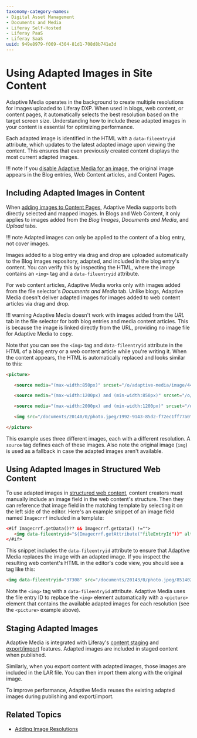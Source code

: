 ```yaml
---
taxonomy-category-names:
- Digital Asset Management
- Documents and Media
- Liferay Self-Hosted
- Liferay PaaS
- Liferay SaaS
uuid: 949e8979-f069-4304-81d1-708d8b741e3d
---
```


# Using Adapted Images in Site Content

Adaptive Media operates in the background to create multiple resolutions for images uploaded to Liferay DXP. When used in blogs, web content, or content pages, it automatically selects the best resolution based on the target screen size. Understanding how to include these adapted images in your content is essential for optimizing performance.

Each adapted image is identified in the HTML with a `data-fileentryid` attribute, which updates to the latest adapted image upon viewing the content. This ensures that even previously created content displays the most current adapted images.

!!! note
    If you [disable Adaptive Media for an image](./managing-image-resolutions.md), the original image appears in the Blog entries, Web Content articles, and Content Pages.

## Including Adapted Images in Content

When [adding images to Content Pages](../../../../site-building/creating-pages/page-fragments-and-widgets/using-fragments/configuring-fragments/fragment-sub-elements-reference.md#image-source-settings), Adaptive Media supports both directly selected and mapped images. In Blogs and Web Content, it only applies to images added from the *Blog Images*, *Documents and Media*, and *Upload* tabs.

!!! note
    Adapted images can only be applied to the content of a blog entry, not cover images.

Images added to a blog entry via drag and drop are uploaded automatically to the Blog Images repository, adapted, and included in the blog entry's content. You can verify this by inspecting the HTML, where the image contains an `<img>` tag and a `data-fileentryid` attribute.

For web content articles, Adaptive Media works only with images added from the file selector's *Documents and Media* tab. Unlike blogs, Adaptive Media doesn't deliver adapted images for images added to web content articles via drag and drop.

!!! warning
    Adaptive Media doesn't work with images added from the *URL* tab in the file selector for both blog entries and media content articles. This is because the image is linked directly from the URL, providing no image file for Adaptive Media to copy.

Note that you can see the `<img>` tag and `data-fileentryid` attribute in the HTML of a blog entry or a web content article while you're writing it. When the content appears, the HTML is automatically replaced and looks similar to this:

```html
<picture>

   <source media="(max-width:850px)" srcset="/o/adaptive-media/image/44147/med/photo.jpeg">

   <source media="(max-width:1200px) and (min-width:850px)" srcset="/o/adaptive-media/image/44147/hd/photo.jpeg">

   <source media="(max-width:2000px) and (min-width:1200px)" srcset="/o/adaptive-media/image/44147/ultra-hd/photo.jpeg">

   <img src="/documents/20140/0/photo.jpeg/1992-9143-85d2-f72ec1ff77a0">

</picture>
```

This example uses three different images, each with a different resolution. A `source` tag defines each of these images. Also note the original image (`img`) is used as a fallback in case the adapted images aren't available.

## Using Adapted Images in Structured Web Content

To use adapted images in [structured web content](../../../web-content/web-content-structures/creating-web-content-structures.md), content creators must manually include an image field in the web content's structure. Then they can reference that image field in the matching template by selecting it on the left side of the editor. Here's an example snippet of an image field named `Imagecrrf` included in a template:

```html
<#if Imagecrrf.getData()?? && Imagecrrf.getData() !="">
   <img data-fileentryid="${Imagecrrf.getAttribute("fileEntryId")}" alt="${Imagecrrf.getAttribute("alt")}" src="${Imagecrrf.getData()}" />
</#if>
```

This snippet includes the `data-fileentryid` attribute to ensure that Adaptive Media replaces the image with an adapted image. If you inspect the resulting web content's HTML in the editor's code view, you should see a tag like this:

```html
<img data-fileentryid="37308" src="/documents/20143/0/photo.jpeg/85140258-1c9d-89b8-4e45-d79d5e262318?t=1518425" />
```

Note the `<img>` tag with a `data-fileentryid` attribute. Adaptive Media uses the file entry ID to replace the `<img>` element automatically with a `<picture>` element that contains the available adapted images for each resolution (see the `<picture>` example above).

## Staging Adapted Images

Adaptive Media is integrated with Liferay's [content staging](../../../../content-authoring-and-management.md) and [export/import](../../../../site-building/sites/exporting-importing-site-pages-and-content.md) features. Adapted images are included in staged content when published.

Similarly, when you export content with adapted images, those images are included in the LAR file. You can then import them along with the original image.

To improve performance, Adaptive Media reuses the existing adapted images during publishing and export/import.

## Related Topics

- [Adding Image Resolutions](./adding-image-resolutions.md)

